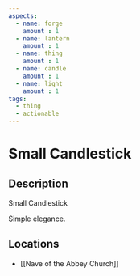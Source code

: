 ```yaml
---
aspects: 
  - name: forge
    amount : 1
  - name: lantern
    amount : 1
  - name: thing
    amount : 1
  - name: candle
    amount : 1
  - name: light
    amount : 1
tags:
  - thing
  - actionable
---
```


# Small Candlestick

## Description
Small Candlestick

Simple elegance.
## Locations
- [[Nave of the Abbey Church]]